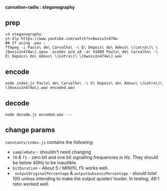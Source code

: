 #### carnation-radio : steganography

## prep
```
cd steganography
yt-dlp https://www.youtube.com/watch?v=6wxiu1n474w
## If using .wav : 
ffmpeg -i Paulo\ de\ Carvalho\ -\ E\ Depois\ do\ Adeus\ \(Letra\)\ \[6wxiu1n474w\].opus -acodec pcm_u8 -ar 41000 Paulo\ de\ Carvalho\ -\ E\ Depois\ do\ Adeus\ \(Letra\)\ \[6wxiu1n474w\].wav
```

## encode
```
node index.js Paulo\ de\ Carvalho\ -\ E\ Depois\ do\ Adeus\ \(Letra\)\ \[6wxiu1n474w\].wav encoded.wav 
```

## decode
```
node decode.js encoded.wav ---
```

## change params
`constants/index.js` contains the following:
* `sampleRate` - shouldn't need changing
* `f0` & `f1` - zero bit and one bit signalling frequencies in Hz. They should be below 40Hz to be inaudible.
* `bitDuration` - About 5 / MIN(f0, f1) works well.
* ` outputOriginalPercentage` & `outputSubsonicPercentage` - should total 100 unless intending to make the output quieter/ louder. In testing, 49:1 ratio worked well.


